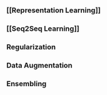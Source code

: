 ### [[Representation Learning]]
### [[Seq2Seq Learning]]
### Regularization
### Data Augmentation
### Ensembling

